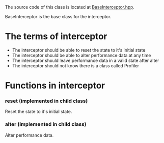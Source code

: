 The source code of this class is located at [BaseInterceptor.hpp](../../include/LiveProfiler/Interceptors/BaseInterceptor.hpp).

BaseInterceptor is the base class for the interceptor.

# The terms of interceptor

- The interceptor should be able to reset the state to it's initial state
- The interceptor should be able to alter performance data at any time
- The interceptor should leave performance data in a valid state after alter
- The interceptor should not know there is a class called Profiler

# Functions in interceptor

### reset (implemented in child class)

Reset the state to it's initial state.

### alter (implemented in child class)

Alter performance data.

